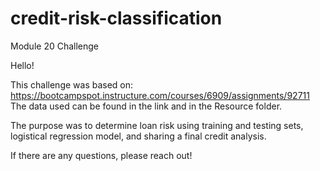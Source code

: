 # credit-risk-classification
Module 20 Challenge


Hello!

This challenge was based on: https://bootcampspot.instructure.com/courses/6909/assignments/92711 The data used can be found in the link and in the Resource folder. 

The purpose was to determine loan risk using training and testing sets, logistical regression model, and sharing a final credit analysis. 

If there are any questions, please reach out!
